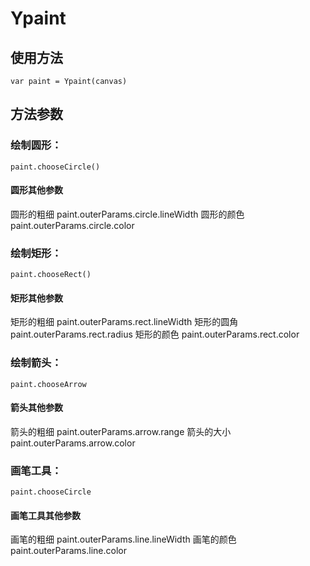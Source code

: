 # Ypaint

## 使用方法

`var paint = Ypaint(canvas)`

## 方法参数

### 绘制圆形：

`paint.chooseCircle()`

#### 圆形其他参数

圆形的粗细 paint.outerParams.circle.lineWidth
圆形的颜色 paint.outerParams.circle.color

### 绘制矩形：

`paint.chooseRect()`

#### 矩形其他参数

矩形的粗细 paint.outerParams.rect.lineWidth
矩形的圆角 paint.outerParams.rect.radius
矩形的颜色 paint.outerParams.rect.color

### 绘制箭头：

 `paint.chooseArrow`

#### 箭头其他参数

箭头的粗细 paint.outerParams.arrow.range
箭头的大小 paint.outerParams.arrow.color

### 画笔工具：

`paint.chooseCircle`

#### 画笔工具其他参数

画笔的粗细 paint.outerParams.line.lineWidth
画笔的颜色 paint.outerParams.line.color



